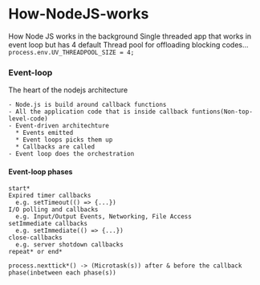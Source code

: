 # How-NodeJS-works

How Node JS works in the background
Single threaded app that works in event loop but has 4 default Thread pool for offloading blocking codes...
`process.env.UV_THREADPOOL_SIZE = 4;`

### Event-loop

The heart of the nodejs architecture

```
- Node.js is build around callback functions
- All the application code that is inside callback funtions(Non-top-level-code)
- Event-driven architechture
  * Events emitted
  * Event loops picks them up
  * Callbacks are called
- Event loop does the orchestration
```

#### Event-loop phases

```
start*
Expired timer callbacks
  e.g. setTimeout(() => {...})
I/O polling and callbacks
  e.g. Input/Output Events, Networking, File Access
setImmediate callbacks
  e.g. setImmediate(() => {...})
close-callbacks
  e.g. server shotdown callbacks
repeat* or end*

process.nexttick*() -> (Microtask(s)) after & before the callback phase(inbetween each phase(s))
```
